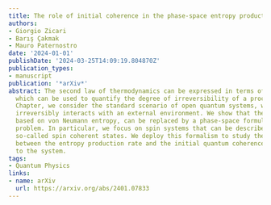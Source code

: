 ```yaml
---
title: The role of initial coherence in the phase-space entropy production rate
authors:
- Giorgio Zicari
- Barış Çakmak
- Mauro Paternostro
date: '2024-01-01'
publishDate: '2024-03-25T14:09:19.804870Z'
publication_types:
- manuscript
publication: '*arXiv*'
abstract: The second law of thermodynamics can be expressed in terms of entropy production,
  which can be used to quantify the degree of irreversibility of a process. In this
  Chapter, we consider the standard scenario of open quantum systems, where a system
  irreversibly interacts with an external environment. We show that the standard approach,
  based on von Neumann entropy, can be replaced by a phase-space formulation of the
  problem. In particular, we focus on spin systems that can be described using the
  so-called spin coherent states. We deploy this formalism to study the interplay
  between the entropy production rate and the initial quantum coherence available
  to the system.
tags:
- Quantum Physics
links:
- name: arXiv
  url: https://arxiv.org/abs/2401.07833
---
```

